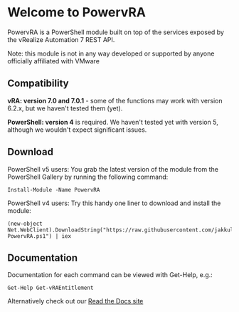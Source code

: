 # Welcome to PowervRA
PowervRA is a PowerShell module built on top of the services exposed by the vRealize Automation 7 REST API.

Note: this module is not in any way developed or supported by anyone officially affiliated with VMware

## Compatibility

**vRA: version 7.0 and 7.0.1** - some of the functions may work with version 6.2.x, but we haven't tested them (yet).

**PowerShell: version 4** is required.  We haven't tested yet with version 5, although we wouldn't expect significant issues.

## Download

PowerShell v5 users: You grab the latest version of the module from the PowerShell Gallery by running the following command:

```
Install-Module -Name PowervRA
```

PowerShell v4 users: Try this handy one liner to download and install the module:

```
(new-object Net.WebClient).DownloadString("https://raw.githubusercontent.com/jakkulabs/PowervRA/master/Get-PowervRA.ps1") | iex
```
## Documentation

Documentation for each command can be viewed with Get-Help, e.g.:

```
Get-Help Get-vRAEntitlement
```

Alternatively check out our [Read the Docs site](http://powervra.readthedocs.org/en/latest/ "Title")
